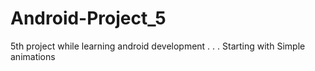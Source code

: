 # Android-Project_5
5th project while learning android development
.
.
.
Starting with Simple animations 
